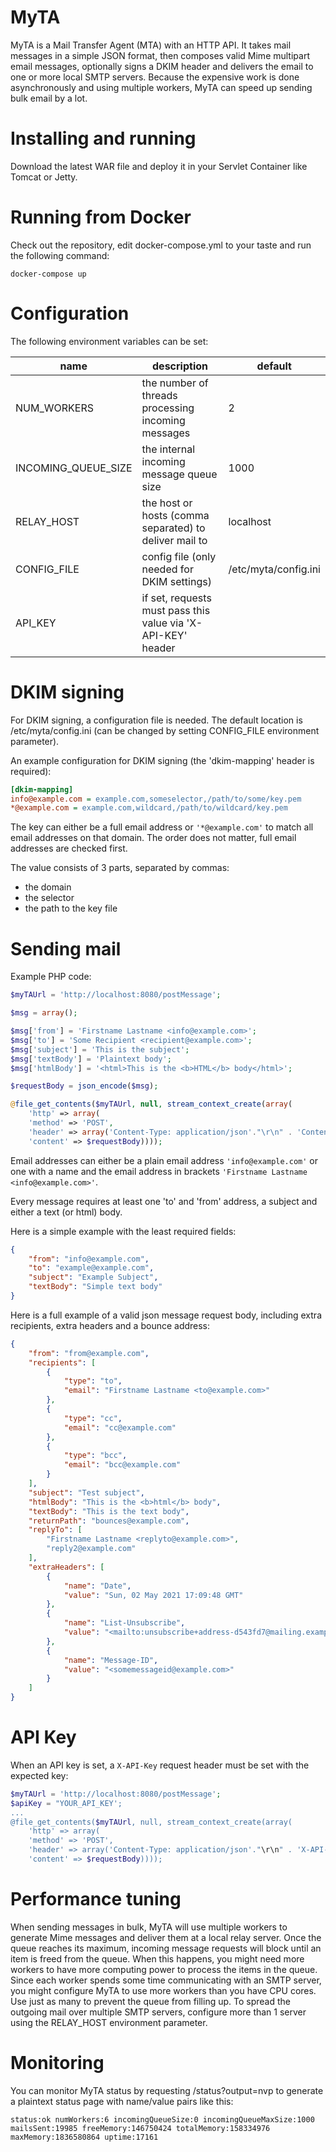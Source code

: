 # MyTA

MyTA is a Mail Transfer Agent (MTA) with an HTTP API. It takes mail messages in a simple JSON format, then composes valid Mime multipart email messages, optionally signs a DKIM header and delivers the email to one or more local SMTP servers. Because the expensive work is done asynchronously and using multiple workers, MyTA can speed up sending bulk email by a lot. 

# Installing and running

Download the latest WAR file and deploy it in your Servlet Container like Tomcat or Jetty.

# Running from Docker

Check out the repository, edit docker-compose.yml to your taste and run the following command:

```
docker-compose up
```

# Configuration

The following environment variables can be set:

| name                | description                                                  | default              |
| ------------------- | ------------------------------------------------------------ | -------------------- |
| NUM_WORKERS         | the number of threads processing incoming messages           | 2                    |
| INCOMING_QUEUE_SIZE | the internal incoming message queue size                     | 1000                 |
| RELAY_HOST          | the host or hosts (comma separated) to deliver mail to       | localhost            |
| CONFIG_FILE         | config file (only needed for DKIM settings)                  | /etc/myta/config.ini |
| API_KEY             | if set, requests must pass this value via 'X-API-KEY' header | <none>               |

# DKIM signing

For DKIM signing, a configuration file is needed. The default location is /etc/myta/config.ini (can be changed by setting CONFIG_FILE environment parameter). 

An example configuration for DKIM signing (the 'dkim-mapping' header is required):

```ini
[dkim-mapping]
info@example.com = example.com,someselector,/path/to/some/key.pem
*@example.com = example.com,wildcard,/path/to/wildcard/key.pem
```

The key can either be a full email address or ``'*@example.com'`` to match all email addresses on that domain. The order does not matter, full email addresses are checked first.

The value consists of 3 parts, separated by commas:
- the domain
- the selector
- the path to the key file

# Sending mail

Example PHP code:

```php
$myTAUrl = 'http://localhost:8080/postMessage';

$msg = array();

$msg['from'] = 'Firstname Lastname <info@example.com>';
$msg['to'] = 'Some Recipient <recipient@example.com>';
$msg['subject'] = 'This is the subject';
$msg['textBody'] = 'Plaintext body';
$msg['htmlBody'] = '<html>This is the <b>HTML</b> body</html>';

$requestBody = json_encode($msg);

@file_get_contents($myTAUrl, null, stream_context_create(array(
    'http' => array(
    'method' => 'POST',
    'header' => array('Content-Type: application/json'."\r\n" . 'Content-Length: ' . strlen($requestBody) . "\r\n"),
    'content' => $requestBody))));
```

Email addresses can either be a plain email address ``'info@example.com'`` or one with a name and the email address in brackets ``'Firstname Lastname <info@example.com>'``. 

Every message requires at least one 'to' and 'from' address, a subject and either a text (or html) body. 

Here is a simple example with the least required fields:

```json
{
    "from": "info@example.com",
    "to": "example@example.com",
    "subject": "Example Subject",
    "textBody": "Simple text body"
}
```

Here is a full example of a valid json message request body, including extra recipients, extra headers and a bounce address:

```json
{
    "from": "from@example.com",
    "recipients": [
        {
            "type": "to",
            "email": "Firstname Lastname <to@example.com>"
        },
        {
            "type": "cc",
            "email": "cc@example.com"
        },
        {
            "type": "bcc",
            "email": "bcc@example.com"
        }
    ],
    "subject": "Test subject",
    "htmlBody": "This is the <b>html</b> body",
    "textBody": "This is the text body",
    "returnPath": "bounces@example.com",
    "replyTo": [
        "Firstname Lastname <replyto@example.com>",
        "reply2@example.com"
    ],
    "extraHeaders": [
        {
            "name": "Date",
            "value": "Sun, 02 May 2021 17:09:48 GMT"
        },
        {
            "name": "List-Unsubscribe",
            "value": "<mailto:unsubscribe+address-d543fd7@mailing.example.com?subject=unsubscribe>"
        },
        {
            "name": "Message-ID",
            "value": "<somemessageid@example.com>"
        }
    ]
}
```

# API Key

When an API key is set, a ``X-API-Key`` request header must be set with the expected key: 

```php
$myTAUrl = 'http://localhost:8080/postMessage';
$apiKey = "YOUR_API_KEY';
...
@file_get_contents($myTAUrl, null, stream_context_create(array(
    'http' => array(
    'method' => 'POST',
    'header' => array('Content-Type: application/json'."\r\n" . 'X-API-Key: '. $apiKey . "\r\n" . 'Content-Length: ' . strlen($requestBody) . "\r\n"),
    'content' => $requestBody))));
```

# Performance tuning

When sending messages in bulk, MyTA will use multiple workers to generate Mime messages and deliver them at a local relay server. Once the queue reaches its maximum, incoming message requests will block until an item is freed from the queue. When this happens, you might need more workers to have more computing power to process the items in the queue. Since each worker spends some time communicating with an SMTP server, you might configure MyTA to use more workers than you have CPU cores. Use just as many to prevent the queue from filling up. To spread the outgoing mail over multiple SMTP servers, configure more than 1 server using the RELAY_HOST environment parameter.

# Monitoring

You can monitor MyTA status by requesting /status?output=nvp to generate a plaintext status page with name/value pairs like this:

```text
status:ok numWorkers:6 incomingQueueSize:0 incomingQueueMaxSize:1000 mailsSent:19985 freeMemory:146750424 totalMemory:158334976 maxMemory:1836580864 uptime:17161
```
